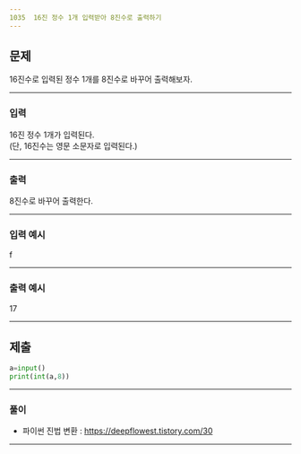 ```yaml
---
1035  16진 정수 1개 입력받아 8진수로 출력하기
---
```

문제
---
16진수로 입력된 정수 1개를 8진수로 바꾸어 출력해보자.

---
### 입력 

16진 정수 1개가 입력된다.   
(단, 16진수는 영문 소문자로 입력된다.)


---
### 출력   

8진수로 바꾸어 출력한다.

---
### 입력 예시

f

---
### 출력 예시

17

---
제출
---
```python
a=input()
print(int(a,8))
```
---
### 풀이
* 파이썬 진법 변환 : https://deepflowest.tistory.com/30

---
